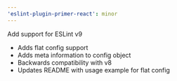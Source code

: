 ```yaml
---
'eslint-plugin-primer-react': minor
---
```


Add support for ESLint v9

- Adds flat config support
- Adds meta information to config object
- Backwards compatibility with v8
- Updates README with usage example for flat config